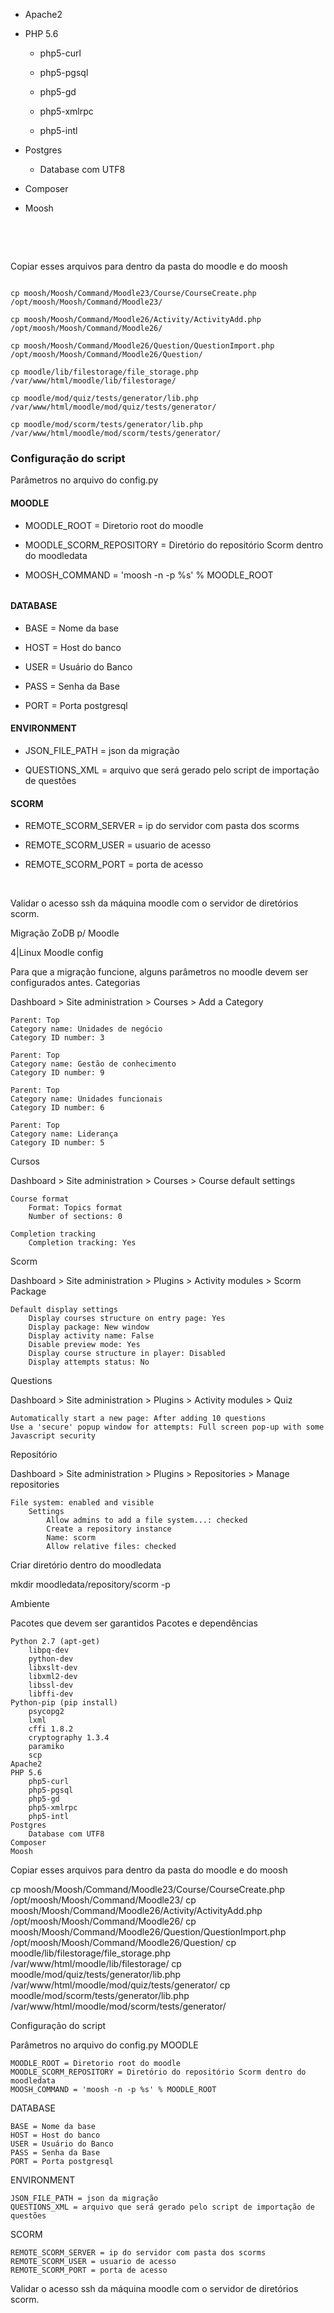 

- Apache2

- PHP 5.6

  - php5-curl

  - php5-pgsql

  - php5-gd

  - php5-xmlrpc

  - php5-intl

- Postgres

  - Database com UTF8

- Composer

- Moosh

​

​

Copiar esses arquivos para dentro da pasta do moodle e do moosh

```

cp moosh/Moosh/Command/Moodle23/Course/CourseCreate.php /opt/moosh/Moosh/Command/Moodle23/

cp moosh/Moosh/Command/Moodle26/Activity/ActivityAdd.php /opt/moosh/Moosh/Command/Moodle26/

cp moosh/Moosh/Command/Moodle26/Question/QuestionImport.php /opt/moosh/Moosh/Command/Moodle26/Question/

cp moodle/lib/filestorage/file_storage.php /var/www/html/moodle/lib/filestorage/

cp moodle/mod/quiz/tests/generator/lib.php /var/www/html/moodle/mod/quiz/tests/generator/

cp moodle/mod/scorm/tests/generator/lib.php /var/www/html/moodle/mod/scorm/tests/generator/

```

### Configuração do script

Parâmetros no arquivo do config.py

#### MOODLE

- MOODLE_ROOT = Diretorio root do moodle

- MOODLE_SCORM_REPOSITORY = Diretório do repositório Scorm dentro do moodledata

- MOOSH_COMMAND = 'moosh -n -p %s' % MOODLE_ROOT

######

#### DATABASE

- BASE = Nome da base

- HOST = Host do banco

- USER = Usuário do Banco

- PASS = Senha da Base

- PORT = Porta postgresql

#### ENVIRONMENT

- JSON_FILE_PATH = json da migração

- QUESTIONS_XML = arquivo que será gerado pelo script de importação de questões

#### SCORM

- REMOTE_SCORM_SERVER = ip do servidor com pasta dos scorms

- REMOTE_SCORM_USER = usuario de acesso

- REMOTE_SCORM_PORT = porta de acesso

​

Validar o acesso ssh da máquina moodle com o servidor de diretórios scorm.

Migração ZoDB p/ Moodle

4|Linux
Moodle config

Para que a migração funcione, alguns parâmetros no moodle devem ser configurados antes.
Categorias

Dashboard > Site administration > Courses > Add a Category

    Parent: Top
    Category name: Unidades de negócio
    Category ID number: 3

    Parent: Top
    Category name: Gestão de conhecimento
    Category ID number: 9

    Parent: Top
    Category name: Unidades funcionais
    Category ID number: 6

    Parent: Top
    Category name: Liderança
    Category ID number: 5

Cursos

Dashboard > Site administration > Courses > Course default settings

    Course format
        Format: Topics format
        Number of sections: 0

    Completion tracking
        Completion tracking: Yes

Scorm

Dashboard > Site administration > Plugins > Activity modules > Scorm Package

    Default display settings
        Display courses structure on entry page: Yes
        Display package: New window
        Display activity name: False
        Disable preview mode: Yes
        Display course structure in player: Disabled
        Display attempts status: No

Questions

Dashboard > Site administration > Plugins > Activity modules > Quiz

    Automatically start a new page: After adding 10 questions
    Use a 'secure' popup window for attempts: Full screen pop-up with some Javascript security

Repositório

Dashboard > Site administration > Plugins > Repositories > Manage repositories

    File system: enabled and visible
        Settings
            Allow admins to add a file system...: checked
            Create a repository instance
            Name: scorm
            Allow relative files: checked

Criar diretório dentro do moodledata

mkdir moodledata/repository/scorm -p

Ambiente

Pacotes que devem ser garantidos
Pacotes e dependências

    Python 2.7 (apt-get)
        libpq-dev
        python-dev
        libxslt-dev
        libxml2-dev
        libssl-dev
        libffi-dev
    Python-pip (pip install)
        psycopg2
        lxml
        cffi 1.8.2
        cryptography 1.3.4
        paramiko
        scp
    Apache2
    PHP 5.6
        php5-curl
        php5-pgsql
        php5-gd
        php5-xmlrpc
        php5-intl
    Postgres
        Database com UTF8
    Composer
    Moosh

Copiar esses arquivos para dentro da pasta do moodle e do moosh

cp moosh/Moosh/Command/Moodle23/Course/CourseCreate.php /opt/moosh/Moosh/Command/Moodle23/
cp moosh/Moosh/Command/Moodle26/Activity/ActivityAdd.php /opt/moosh/Moosh/Command/Moodle26/
cp moosh/Moosh/Command/Moodle26/Question/QuestionImport.php /opt/moosh/Moosh/Command/Moodle26/Question/
cp moodle/lib/filestorage/file_storage.php /var/www/html/moodle/lib/filestorage/
cp moodle/mod/quiz/tests/generator/lib.php /var/www/html/moodle/mod/quiz/tests/generator/
cp moodle/mod/scorm/tests/generator/lib.php /var/www/html/moodle/mod/scorm/tests/generator/

Configuração do script

Parâmetros no arquivo do config.py
MOODLE

    MOODLE_ROOT = Diretorio root do moodle
    MOODLE_SCORM_REPOSITORY = Diretório do repositório Scorm dentro do moodledata
    MOOSH_COMMAND = 'moosh -n -p %s' % MOODLE_ROOT

DATABASE

    BASE = Nome da base
    HOST = Host do banco
    USER = Usuário do Banco
    PASS = Senha da Base
    PORT = Porta postgresql

ENVIRONMENT

    JSON_FILE_PATH = json da migração
    QUESTIONS_XML = arquivo que será gerado pelo script de importação de questões

SCORM

    REMOTE_SCORM_SERVER = ip do servidor com pasta dos scorms
    REMOTE_SCORM_USER = usuario de acesso
    REMOTE_SCORM_PORT = porta de acesso

Validar o acesso ssh da máquina moodle com o servidor de diretórios scorm.
